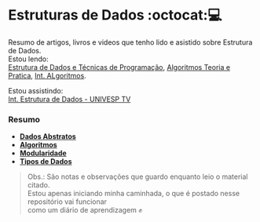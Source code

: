 # Estruturas de Dados :octocat::computer:  

Resumo de artigos, livros e videos que tenho lido e asistido sobre Estrutura de Dados.  
Estou lendo:  
[Estrutura de Dados e Técnicas de Programação](), [Algoritmos Teoria e Pratica](https://www.amazon.com.br/Algoritmos-Teoria-Pr%C3%A1tica-Thomas-Cormen/dp/8535236996),
[Int. ALgoritmos](https://www.embarcados.com.br/serie/introducao-a-algoritmos/).  

Estou assistindo:  
[Int. Estrutura de Dados - UNIVESP TV](https://www.youtube.com/playlist?list=PLxI8Can9yAHf8k8LrUePyj0y3lLpigGcl)

### Resumo

* [**Dados Abstratos**](https://github.com/fagnercaeres/Estudos_Estrutura_Dados/blob/master/1%C2%BASemana/dados_abstratos.md)  
* [**Algoritmos**](https://github.com/fagnercaeres/Estudos_Estrutura_Dados/blob/master/1%C2%BASemana/algoritmos.md)
* [**Modularidade**](https://github.com/fagnercaeres/Estudos_Estrutura_Dados/blob/master/1%C2%BASemana/modularidade.md)
* [**Tipos de Dados**](https://github.com/fagnercaeres/Estudos_Estrutura_Dados/blob/master/1%C2%BASemana/tipos_dados.md)

> Obs.: São notas e observações que guardo enquanto leio o material citado.  
> Estou apenas iniciando minha caminhada, o que é postado nesse repositório vai funcionar  
> como um diário de aprendizagem :fist_raised: 
